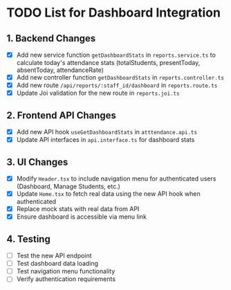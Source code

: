 # TODO List for Dashboard Integration

## 1. Backend Changes
- [x] Add new service function `getDashboardStats` in `reports.service.ts` to calculate today's attendance stats (totalStudents, presentToday, absentToday, attendanceRate)
- [x] Add new controller function `getDashboardStats` in `reports.controller.ts`
- [x] Add new route `/api/reports/:staff_id/dashboard` in `reports.route.ts`
- [x] Update Joi validation for the new route in `reports.joi.ts`

## 2. Frontend API Changes
- [x] Add new API hook `useGetDashboardStats` in `atttendance.api.ts`
- [x] Update API interfaces in `api.interface.ts` for dashboard stats

## 3. UI Changes
- [x] Modify `Header.tsx` to include navigation menu for authenticated users (Dashboard, Manage Students, etc.)
- [x] Update `Home.tsx` to fetch real data using the new API hook when authenticated
- [x] Replace mock stats with real data from API
- [x] Ensure dashboard is accessible via menu link

## 4. Testing
- [ ] Test the new API endpoint
- [ ] Test dashboard data loading
- [ ] Test navigation menu functionality
- [ ] Verify authentication requirements
